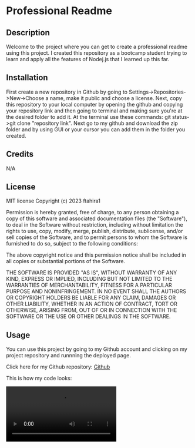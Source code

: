 # Professional Readme

## Description
Welcome to the project where you can get to create a professional readme using this project. I created this repository as a bootcamp student trying to learn and apply all the features of Nodej.js that I learned up this far.
## Installation
First create a new repository in Github by going to Settings->Repositories->New->Choose a name, make it public and choose a license.
Next, copy this repository to your local computer by opening the github and copying your repository link and then going to terminal and making sure you're at the desired folder to add it. At the terminal use these commands: git status->git clone "repository link".
Next go to my github and download the zip folder and by using GUI or your cursor you can add them in the folder you created.

## Credits
N/A

## License
MIT license
Copyright (c) 2023 ftahira1

Permission is hereby granted, free of charge, to any person obtaining a copy
of this software and associated documentation files (the "Software"), to deal
in the Software without restriction, including without limitation the rights
to use, copy, modify, merge, publish, distribute, sublicense, and/or sell
copies of the Software, and to permit persons to whom the Software is
furnished to do so, subject to the following conditions:

The above copyright notice and this permission notice shall be included in all
copies or substantial portions of the Software.

THE SOFTWARE IS PROVIDED "AS IS", WITHOUT WARRANTY OF ANY KIND, EXPRESS OR
IMPLIED, INCLUDING BUT NOT LIMITED TO THE WARRANTIES OF MERCHANTABILITY,
FITNESS FOR A PARTICULAR PURPOSE AND NONINFRINGEMENT. IN NO EVENT SHALL THE
AUTHORS OR COPYRIGHT HOLDERS BE LIABLE FOR ANY CLAIM, DAMAGES OR OTHER
LIABILITY, WHETHER IN AN ACTION OF CONTRACT, TORT OR OTHERWISE, ARISING FROM,
OUT OF OR IN CONNECTION WITH THE SOFTWARE OR THE USE OR OTHER DEALINGS IN THE
SOFTWARE.

## Usage
You can use this project by going to my Github account and clicking on my project repository and runnning the deployed page.

Click here for my Github repository: <a href="https://github.com/ftahira1/Quizz.git">Github</a>

This is how my code looks:

<video controls="controls" mute="mute" preload="auto">
  <source src="./record.mov" type="video/webm" />

Click here for my Github repository: <a href="https://github.com/ftahira1/Professional-ReadME.git">Github</a>


